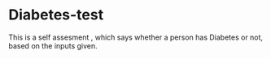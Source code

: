 # Diabetes-test
This is a self assesment , which says whether a person has Diabetes or not, based on the  inputs given.
